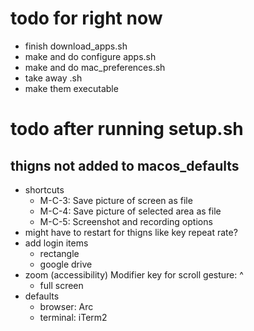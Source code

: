 # todo for right now

-   finish download_apps.sh
-   make and do configure apps.sh
-   make and do mac_preferences.sh
-   take away .sh
-   make them executable

# todo after running setup.sh

## thigns not added to macos_defaults

-   shortcuts
    -   M-C-3: Save picture of screen as file
    -   M-C-4: Save picture of selected area as file
    -   M-C-5: Screenshot and recording options
-   might have to restart for thigns like key repeat rate?
-   add login items
    -   rectangle
    -   google drive
-   zoom (accessibility) Modifier key for scroll gesture: ^
    -   full screen
-   defaults
    -   browser: Arc
    -   terminal: iTerm2

